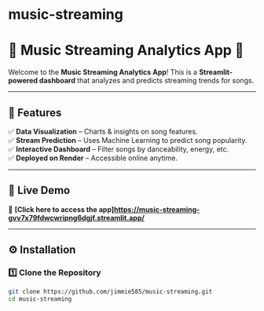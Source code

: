 # music-streaming
# 🎵 Music Streaming Analytics App 🚀  

Welcome to the **Music Streaming Analytics App**! This is a **Streamlit-powered dashboard** that analyzes and predicts streaming trends for songs.  

---

## **📌 Features**
✅ **Data Visualization** – Charts & insights on song features.  
✅ **Stream Prediction** – Uses Machine Learning to predict song popularity.  
✅ **Interactive Dashboard** – Filter songs by danceability, energy, etc.  
✅ **Deployed on Render** – Accessible online anytime.  

---

## **🚀 Live Demo**
🔗 **[Click here to access the app]https://music-streaming-gvv7x79fdwcwripng6dgjf.streamlit.app/**  

---

## **⚙️ Installation**
### **1️⃣ Clone the Repository**
```bash
git clone https://github.com/jimmie585/music-streaming.git
cd music-streaming
